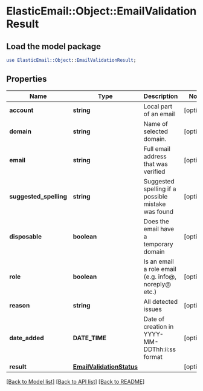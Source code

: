 # ElasticEmail::Object::EmailValidationResult

## Load the model package
```perl
use ElasticEmail::Object::EmailValidationResult;
```

## Properties
Name | Type | Description | Notes
------------ | ------------- | ------------- | -------------
**account** | **string** | Local part of an email | [optional] 
**domain** | **string** | Name of selected domain. | [optional] 
**email** | **string** | Full email address that was verified | [optional] 
**suggested_spelling** | **string** | Suggested spelling if a possible mistake was found | [optional] 
**disposable** | **boolean** | Does the email have a temporary domain | [optional] 
**role** | **boolean** | Is an email a role email (e.g. info@, noreply@ etc.) | [optional] 
**reason** | **string** | All detected issues | [optional] 
**date_added** | **DATE_TIME** | Date of creation in YYYY-MM-DDThh:ii:ss format | [optional] 
**result** | [**EmailValidationStatus**](EmailValidationStatus.md) |  | [optional] 

[[Back to Model list]](../README.md#documentation-for-models) [[Back to API list]](../README.md#documentation-for-api-endpoints) [[Back to README]](../README.md)


